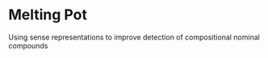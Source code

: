 # Melting Pot

Using sense representations to improve detection of compositional nominal compounds 
